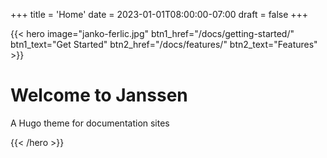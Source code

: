 +++
title = 'Home'
date = 2023-01-01T08:00:00-07:00
draft = false
+++

{{< hero image="janko-ferlic.jpg" btn1_href="/docs/getting-started/" btn1_text="Get Started" btn2_href="/docs/features/" btn2_text="Features" >}}

# Welcome to Janssen

A Hugo theme for documentation sites

{{< /hero >}}


